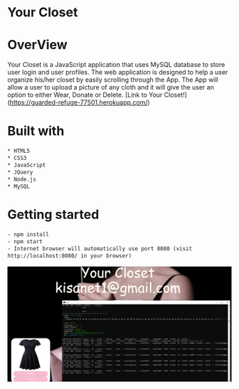 # Your Closet

# OverView

Your Closet is a JavaScript application that uses MySQL database to store user login and user profiles. The web application is designed to help a user organize his/her closet by easily scrolling through the App. The App will allow a user to upload a picture of any cloth and it will give the user an option to either Wear, Donate or Delete. [Link to Your Closet!] (https://guarded-refuge-77501.herokuapp.com/)


# Built with
    * HTML5
    * CSS3
    * JavaScript
    * JQuery
    * Node.js
    * MySQL

# Getting started
    - npm install
    - npm start
    - Internet browser will automatically use port 8080 (visit http://localhost:8080/ in your browser)

![saving an uploaded picture into MySQL database ](/style/images/yourCloset.png)
